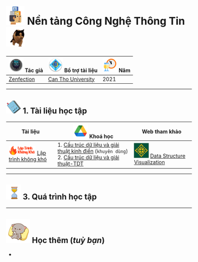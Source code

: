 # ![27-16-16-14-Basic Knowledge.png](https://raw.githubusercontent.com/Zenfection/Image/master/2021/07/03-21-54-36-27-16-16-14-Basic%20Knowledge.png) Nền tảng Công Nghệ Thông Tin <img src="https://raw.githubusercontent.com/Zenfection/Image/master/2021/06/16-14-56-59-08-15-27-06-cat_ready.gif" title="" alt="08-15-27-06-cat_ready.gif" width="50">

| <img src="https://raw.githubusercontent.com/Zenfection/Image/master/2021/03/20-14-36-27-logo%20cat.png" title="" alt="logo cat.png" width="40"> Tác giả | <img src="https://raw.githubusercontent.com/Zenfection/Image/master/2021/03/20-14-38-42-logo-ctu.png" title="" alt="logo-ctu.png" width="40"> Bổ trợ tài liệu | <img src="https://raw.githubusercontent.com/Zenfection/Image/master/2021/03/20-13-59-20-icons8-new_year's_eve.png" title="" alt="icons8-new_year's_eve.png" width="40"> Năm |
| ------------------------------------------------------------------------------------------------------------------------------------------------------- | ------------------------------------------------------------------------------------------------------------------------------------------------------------- | --------------------------------------------------------------------------------------------------------------------------------------------------------------------------- |
| [Zenfection](https://facebook.com/Zenfection)                                                                                                           | [Can Tho University](http://www.cit.ctu.edu.vn/)                                                                                                              | 2021                                                                                                                                                                        |

---

## <img src="https://raw.githubusercontent.com/Zenfection/Image/master/2021/06/16-15-23-13-tenor.gif" title="" alt="tenorgif" width="40"> 1. Tài liệu học tập

| Tài liệu                                                                                                                                                                                      | <img src="https://raw.githubusercontent.com/Zenfection/Image/master/2021/03/20-16-12-37-icons8-google_drive.png" title="" alt="icons8-google_drive.png" width="40"> Khoá học                                                                                                         | Web tham khảo                                                                                                                                                                                                                                                                                |
| --------------------------------------------------------------------------------------------------------------------------------------------------------------------------------------------- | ------------------------------------------------------------------------------------------------------------------------------------------------------------------------------------------------------------------------------------------------------------------------------------ | -------------------------------------------------------------------------------------------------------------------------------------------------------------------------------------------------------------------------------------------------------------------------------------------- |
| <img src="https://raw.githubusercontent.com/Zenfection/Image/master/2020/12/16-23-00-16-logo-272-90.png" title="" alt="" width="73"> [Lập trình không khó](https://nguyenvanhieu.vn/ctdl-gt/) | 1. [Cấu trúc dữ liệu và giải thuật kinh điển](https://drive.google.com/drive/folders/1YcUgdWSo9GjHm8j1644oPv5nUhj1tNKB?usp=sharing) (`khuyên dùng`)<br>2. [Cấu trúc dữ liệu và giải thuật-TDT](https://drive.google.com/drive/folders/1WHad8E9veuGBA4qItcOdZm1D5MG1ZiAr?usp=sharing) | <img src="https://raw.githubusercontent.com/Zenfection/Image/master/2020/12/16-23-01-32-University_of_San_Francisco_logo.png" title="" alt="University_of_San_Francisco_logo.png" width="40"> [Data Structure Visualization](https://www.cs.usfca.edu/~galles/visualization/Algorithms.html) |

---

## <img src="https://raw.githubusercontent.com/Zenfection/Image/master/2021/06/16-15-24-10-tenor.gif" title="" alt="tenor.gif" width="40"> 3. Quá trình học tập





---

## <img title="" src="https://raw.githubusercontent.com/Zenfection/Image/master/2021/06/03-18-36-05-8ea670d927e5bc1bc97fa64c4095939f.gif" alt="8ea670d927e5bc1bc97fa64c4095939f.gif" width="65"> Học thêm (*tuỳ bạn*)

- 
